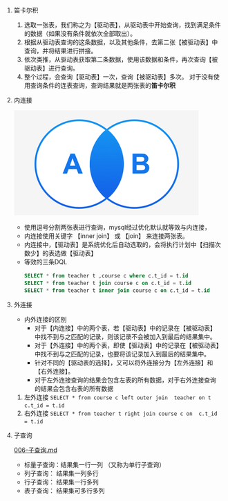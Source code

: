 1. 笛卡尔积
   1. 选取一张表，我们称之为【驱动表】，从驱动表中开始查询，找到满足条件的数据（如果没有条件就依次全部取出）。 
   2. 根据从驱动表查询的这条数据，以及其他条件，去第二张【被驱动表】中查询，并将结果进行拼接。 
   3. 依次类推，从驱动表获取第二条数据，使用该数据和条件，再次查询【被驱动表】进行查询。 
   4. 整个过程，会查询【驱动表】一次，查询【被驱动表】多次。
   对于没有使用查询条件的连表查询，查询结果就是两张表的**笛卡尔积**
2. 内连接 

    ![内连接.png](img/内连接.png)
    - 使用逗号分割两张表进行查询，mysql经过优化默认就等效与内连接， 
    - 内连接使用关键字 【inner join】 或 【join】 来连接两张表。 
    - 内连接中，【驱动表】是系统优化后自动选取的，会将执行计划中【扫描次数少】的表选做【驱动表】
    - 等效的三条DQL
        ``` sql
        SELECT * from teacher t ,course c where c.t_id = t.id
        SELECT * from teacher t join course c on c.t_id = t.id
        SELECT * from teacher t inner join course c on c.t_id = t.id
        ```
3. 外连接
    - 内外连接的区别
        - 对于【内连接】中的两个表，若【驱动表】中的记录在【被驱动表】中找不到与之匹配的记录，则该记录不会被加入到最后的结果集中。 
        - 对于【外连接】中的两个表，即使【驱动表】中的记录在【被驱动表】中找不到与之匹配的记录，也要将该记录加入到最后的结果集中。 
        - 针对不同的【驱动表的选择】，又可以将外连接分为【左外连接】和【右外连接】。
        - 对于左外连接查询的结果会包含左表的所有数据，对于右外连接查询的结果会包含右表的所有数据
   1. 左外连接
      `SELECT * from course c left outer join  teacher on t c.t_id = t.id`
   2. 右外连接
      `SELECT * from teacher t right join course c on  c.t_id = t.id`
4. 子查询

   [006-子查询.md](006-子查询.md)
   - 标量子查询：结果集一行一列 （又称为单行子查询） 
   - 列子查询： 结果集一列多行 
   - 行子查询： 结果集一行多列 
   - 表子查询： 结果集可多行多列
